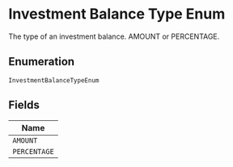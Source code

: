 
# Investment Balance Type Enum

The type of an investment balance. AMOUNT or PERCENTAGE.

## Enumeration

`InvestmentBalanceTypeEnum`

## Fields

| Name |
|  --- |
| `AMOUNT` |
| `PERCENTAGE` |

